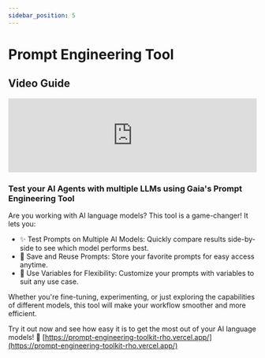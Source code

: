 ```yaml
---
sidebar_position: 5
---
```


# Prompt Engineering Tool

## Video Guide

<iframe width="100%" style={{"aspect-ratio": "16 / 9"}} src="https://www.youtube.com/embed/0ZubRw0oA64?si=KGnoSckMIbbotfc6" title="YouTube video player" frameborder="0" allow="accelerometer; autoplay; clipboard-write; encrypted-media; gyroscope; picture-in-picture; web-share" referrerpolicy="strict-origin-when-cross-origin" allowfullscreen></iframe>

### Test your AI Agents with multiple LLMs using Gaia's Prompt Engineering Tool

Are you working with AI language models? This tool is a game-changer! It lets you:

- ✨ Test Prompts on Multiple AI Models: Quickly compare results side-by-side to see which model performs best.
- 🔄 Save and Reuse Prompts: Store your favorite prompts for easy access anytime.
- 🔧 Use Variables for Flexibility: Customize your prompts with variables to suit any use case.

Whether you're fine-tuning, experimenting, or just exploring the capabilities of different models, this tool will make your workflow smoother and more efficient.

Try it out now and see how easy it is to get the most out of your AI language models!
🔗 [https://prompt-engineering-toolkit-rho.vercel.app/](https://prompt-engineering-toolkit-rho.vercel.app/)